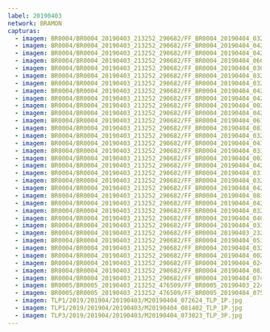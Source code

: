 ```yaml
---
label: 20190403
network: BRAMON
capturas:
  - imagem: BR0004/BR0004_20190403_213252_290682/FF_BR0004_20190404_032152_877_0416000.fits_maxpixel.jpg
  - imagem: BR0004/BR0004_20190403_213252_290682/FF_BR0004_20190404_042128_082_0487168.fits_maxpixel.jpg
  - imagem: BR0004/BR0004_20190403_213252_290682/FF_BR0004_20190404_042206_771_0487936.fits_maxpixel.jpg
  - imagem: BR0004/BR0004_20190403_213252_290682/FF_BR0004_20190404_060409_380_0609792.fits_maxpixel.jpg
  - imagem: BR0004/BR0004_20190403_213252_290682/FF_BR0004_20190404_030130_929_0391680.fits_maxpixel.jpg
  - imagem: BR0004/BR0004_20190403_213252_290682/FF_BR0004_20190404_032101_561_0414976.fits_maxpixel.jpg
  - imagem: BR0004/BR0004_20190403_213252_290682/FF_BR0004_20190404_032139_990_0415744.fits_maxpixel.jpg
  - imagem: BR0004/BR0004_20190403_213252_290682/FF_BR0004_20190404_042115_257_0486912.fits_maxpixel.jpg
  - imagem: BR0004/BR0004_20190403_213252_290682/FF_BR0004_20190404_042219_559_0488192.fits_maxpixel.jpg
  - imagem: BR0004/BR0004_20190403_213252_290682/FF_BR0004_20190404_002223_942_0201472.fits_maxpixel.jpg
  - imagem: BR0004/BR0004_20190403_213252_290682/FF_BR0004_20190404_042102_444_0486656.fits_maxpixel.jpg
  - imagem: BR0004/BR0004_20190403_213252_290682/FF_BR0004_20190404_061022_356_0617216.fits_maxpixel.jpg
  - imagem: BR0004/BR0004_20190403_213252_290682/FF_BR0004_20190404_083119_217_0785408.fits_maxpixel.jpg
  - imagem: BR0004/BR0004_20190403_213252_290682/FF_BR0004_20190404_032114_373_0415232.fits_maxpixel.jpg
  - imagem: BR0004/BR0004_20190403_213252_290682/FF_BR0004_20190404_043642_567_0505344.fits_maxpixel.jpg
  - imagem: BR0004/BR0004_20190403_213252_290682/FF_BR0004_20190404_033836_916_0435968.fits_maxpixel.jpg
  - imagem: BR0004/BR0004_20190403_213252_290682/FF_BR0004_20190404_002457_770_0204544.fits_maxpixel.jpg
  - imagem: BR0004/BR0004_20190403_213252_290682/FF_BR0004_20190404_042036_833_0486144.fits_maxpixel.jpg
  - imagem: BR0004/BR0004_20190403_213252_290682/FF_BR0004_20190404_031045_496_0402688.fits_maxpixel.jpg
  - imagem: BR0004/BR0004_20190403_213252_290682/FF_BR0004_20190404_032127_182_0415488.fits_maxpixel.jpg
  - imagem: BR0004/BR0004_20190403_213252_290682/FF_BR0004_20190404_042153_701_0487680.fits_maxpixel.jpg
  - imagem: BR0004/BR0004_20190403_213252_290682/FF_BR0004_20190404_083132_019_0785664.fits_maxpixel.jpg
  - imagem: BR0004/BR0004_20190403_213252_290682/FF_BR0004_20190404_042236_580_0488448.fits_maxpixel.jpg
  - imagem: BR0004/BR0004_20190403_213252_290682/FF_BR0004_20190404_032218_546_0416512.fits_maxpixel.jpg
  - imagem: BR0004/BR0004_20190403_213252_290682/FF_BR0004_20190404_040444_298_0467200.fits_maxpixel.jpg
  - imagem: BR0004/BR0004_20190403_213252_290682/FF_BR0004_20190404_033824_107_0435712.fits_maxpixel.jpg
  - imagem: BR0004/BR0004_20190403_213252_290682/FF_BR0004_20190403_232332_263_0131840.fits_maxpixel.jpg
  - imagem: BR0004/BR0004_20190403_213252_290682/FF_BR0004_20190404_053052_671_0570112.fits_maxpixel.jpg
  - imagem: BR0004/BR0004_20190403_213252_290682/FF_BR0004_20190404_032205_673_0416256.fits_maxpixel.jpg
  - imagem: BR0004/BR0004_20190403_213252_290682/FF_BR0004_20190404_002510_574_0204800.fits_maxpixel.jpg
  - imagem: BR0004/BR0004_20190403_213252_290682/FF_BR0004_20190404_024827_688_0376064.fits_maxpixel.jpg
  - imagem: BR0004/BR0004_20190403_213252_290682/FF_BR0004_20190404_083144_871_0785920.fits_maxpixel.jpg
  - imagem: BR0004/BR0004_20190403_213252_290682/FF_BR0004_20190404_074036_757_0724992.fits_maxpixel.jpg
  - imagem: BR0005/BR0005_20190403_213252_476509/FF_BR0005_20190403_224603_990_0087296.fits_maxpixel.jpg
  - imagem: BR0005/BR0005_20190403_213252_476509/FF_BR0005_20190404_075355_396_0741632.fits_maxpixel.jpg
  - imagem: TLP1/2019/201904/20190403/M20190404_072624_TLP_1P.jpg
  - imagem: TLP1/2019/201904/20190403/M20190404_081402_TLP_1P.jpg
  - imagem: TLP3/2019/201904/20190403/M20190404_073023_TLP_3P.jpg
---
```

